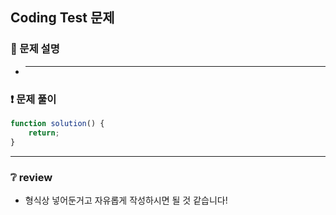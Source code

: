 ## Coding Test 문제

### 📌 문제 설명

- ***

### ❗ 문제 풀이

```javascript
function solution() {
	return;
}
```

---

### ❔ review

- 형식상 넣어둔거고 자유롭게 작성하시면 될 것 같습니다!
